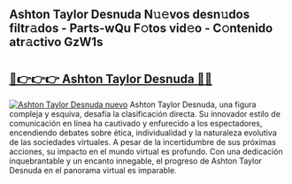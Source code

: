 ## Ashton Taylor Desnuda N𝚞𝚎vos desn𝚞dos filtr𝚊dos - Parts-wQu F𝚘tos vid𝚎o - C𝚘ntenido atr𝚊ctivo GzW1s

# <h2><a href="http://mb0ef0.tromn.icu/?c=Ashton+Taylor+Desnuda">🔗👉👉👉 Ashton Taylor Desnuda 🔗🔗</a></h2>

[![Ashton Taylor Desnuda nuevo](https://i.imgur.com/pEAQMta.gif)](http://mb0ef0.tromn.icu/?c=Ashton+Taylor+Desnuda)
Ashton Taylor Desnuda, una figura compleja y esquiva, desafía la clasificación directa. Su innovador estilo de comunicación en línea ha cautivado y enfurecido a los espectadores, encendiendo debates sobre ética, individualidad y la naturaleza evolutiva de las sociedades virtuales. A pesar de la incertidumbre de sus próximas acciones, su impacto en el mundo virtual es profundo. Con una dedicación inquebrantable y un encanto innegable, el progreso de Ashton Taylor Desnuda en el panorama virtual es imparable.
